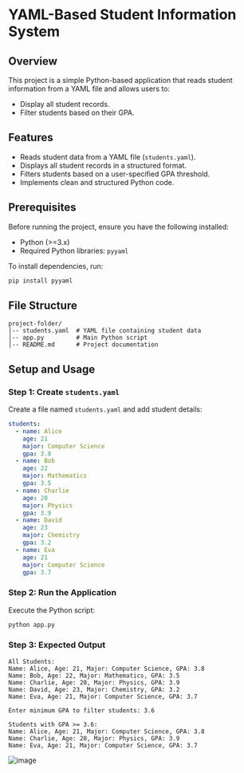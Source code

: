 # YAML-Based Student Information System

## Overview
This project is a simple Python-based application that reads student information from a YAML file and allows users to:
- Display all student records.
- Filter students based on their GPA.

## Features
- Reads student data from a YAML file (`students.yaml`).
- Displays all student records in a structured format.
- Filters students based on a user-specified GPA threshold.
- Implements clean and structured Python code.

## Prerequisites
Before running the project, ensure you have the following installed:
- Python (>=3.x)
- Required Python libraries: `pyyaml`

To install dependencies, run:
```sh
pip install pyyaml
```

## File Structure
```
project-folder/
│-- students.yaml  # YAML file containing student data
│-- app.py         # Main Python script
│-- README.md      # Project documentation
```

## Setup and Usage
### Step 1: Create `students.yaml`
Create a file named `students.yaml` and add student details:
```yaml
students:
  - name: Alice
    age: 21
    major: Computer Science
    gpa: 3.8
  - name: Bob
    age: 22
    major: Mathematics
    gpa: 3.5
  - name: Charlie
    age: 20
    major: Physics
    gpa: 3.9
  - name: David
    age: 23
    major: Chemistry
    gpa: 3.2
  - name: Eva
    age: 21
    major: Computer Science
    gpa: 3.7
```

### Step 2: Run the Application
Execute the Python script:
```sh
python app.py
```

### Step 3: Expected Output
```
All Students:
Name: Alice, Age: 21, Major: Computer Science, GPA: 3.8
Name: Bob, Age: 22, Major: Mathematics, GPA: 3.5
Name: Charlie, Age: 20, Major: Physics, GPA: 3.9
Name: David, Age: 23, Major: Chemistry, GPA: 3.2
Name: Eva, Age: 21, Major: Computer Science, GPA: 3.7

Enter minimum GPA to filter students: 3.6

Students with GPA >= 3.6:
Name: Alice, Age: 21, Major: Computer Science, GPA: 3.8
Name: Charlie, Age: 20, Major: Physics, GPA: 3.9
Name: Eva, Age: 21, Major: Computer Science, GPA: 3.7
```
![image](https://github.com/user-attachments/assets/a449d6ca-f38c-4358-8796-43ebbb3ca19c)




